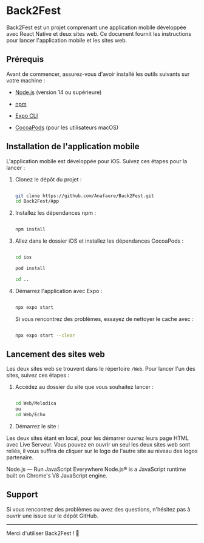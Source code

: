 # Back2Fest

Back2Fest est un projet comprenant une application mobile développée avec React Native et deux sites web. Ce document fournit les instructions pour lancer l'application mobile et les sites web.

## Prérequis

Avant de commencer, assurez-vous d'avoir installé les outils suivants sur votre machine :

- [Node.js](https://nodejs.org/) (version 14 ou supérieure)

- [npm](https://www.npmjs.com/)

- [Expo CLI](https://docs.expo.dev/get-started/installation/)

- [CocoaPods](https://cocoapods.org/) (pour les utilisateurs macOS)

## Installation de l'application mobile

L'application mobile est développée pour iOS. Suivez ces étapes pour la lancer :

1. Clonez le dépôt du projet :

    ```bash

    git clone https://github.com/Anafaure/Back2Fest.git
    cd Back2Fest/App

    ```

2. Installez les dépendances npm :

    ```bash

    npm install

    ```

3. Allez dans le dossier iOS et installez les dépendances CocoaPods :

    ```bash

    cd ios

    pod install

    cd ..

    ```

4. Démarrez l'application avec Expo :

    ```bash

    npx expo start

    ```

    Si vous rencontrez des problèmes, essayez de nettoyer le cache avec :

    ```bash

    npx expo start --clear

    ```

## Lancement des sites web

Les deux sites web se trouvent dans le répertoire `/Web`. Pour lancer l'un des sites, suivez ces étapes :

1. Accédez au dossier du site que vous souhaitez lancer :

    ```bash

    cd Web/Melodica
    ou
    cd Web/Echo

    ```

2. Démarrez le site :
   
Les deux sites étant en local, pour les démarrer ouvrez leurs page HTML avec Live Serveur. Vous pouvez en ouvrir un seul les deux sites web sont reliés, il vous suffira de cliquer sur le logo de l'autre site au niveau des logos partenaire.

Node.js — Run JavaScript Everywhere
Node.js® is a JavaScript runtime built on Chrome's V8 JavaScript engine.
## Support

Si vous rencontrez des problèmes ou avez des questions, n'hésitez pas à ouvrir une issue sur le dépôt GitHub.

---

Merci d'utiliser Back2Fest ! 🎉
